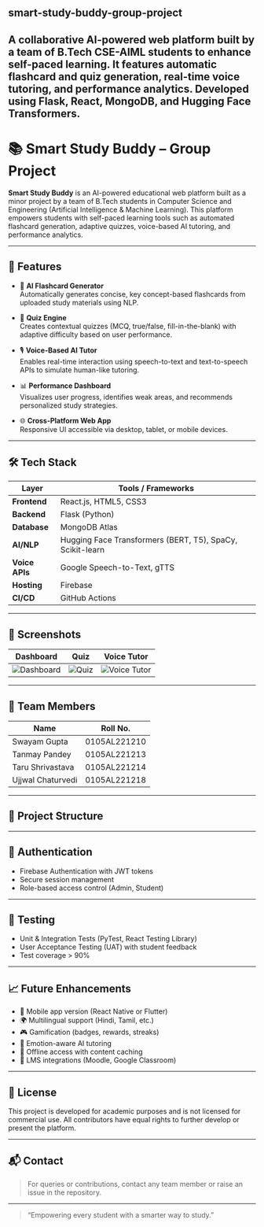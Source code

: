 smart-study-buddy-group-project
---
A collaborative AI-powered web platform built by a team of B.Tech CSE-AIML students to enhance self-paced learning. 
It features automatic flashcard and quiz generation, real-time voice tutoring, and performance analytics. Developed using Flask, React, MongoDB, and Hugging Face Transformers.
---
# 📚 Smart Study Buddy – Group Project

**Smart Study Buddy** is an AI-powered educational web platform built as a minor project by a team of B.Tech students in Computer Science and Engineering (Artificial Intelligence & Machine Learning). This platform empowers students with self-paced learning tools such as automated flashcard generation, adaptive quizzes, voice-based AI tutoring, and performance analytics.

---

## 🚀 Features

- 🧠 **AI Flashcard Generator**  
  Automatically generates concise, key concept-based flashcards from uploaded study materials using NLP.

- 📝 **Quiz Engine**  
  Creates contextual quizzes (MCQ, true/false, fill-in-the-blank) with adaptive difficulty based on user performance.

- 🎙️ **Voice-Based AI Tutor**  
  Enables real-time interaction using speech-to-text and text-to-speech APIs to simulate human-like tutoring.

- 📊 **Performance Dashboard**  
  Visualizes user progress, identifies weak areas, and recommends personalized study strategies.

- 🌐 **Cross-Platform Web App**  
  Responsive UI accessible via desktop, tablet, or mobile devices.

---

## 🛠️ Tech Stack

| Layer         | Tools / Frameworks |
|---------------|--------------------|
| **Frontend**  | React.js, HTML5, CSS3 |
| **Backend**   | Flask (Python) |
| **Database**  | MongoDB Atlas |
| **AI/NLP**    | Hugging Face Transformers (BERT, T5), SpaCy, Scikit-learn |
| **Voice APIs**| Google Speech-to-Text, gTTS |
| **Hosting**   | Firebase |
| **CI/CD**     | GitHub Actions |

---

## 📸 Screenshots

| Dashboard | Quiz | Voice Tutor |
|----------|------|-------------|
| ![Dashboard](docs/dashboard.png) | ![Quiz](docs/quiz.png) | ![Voice Tutor](docs/voice.png) |

---

## 👥 Team Members

| Name               | Roll No.        |
|--------------------|-----------------|
| Swayam Gupta       | 0105AL221210    |
| Tanmay Pandey      | 0105AL221213    |
| Taru Shrivastava   | 0105AL221214    |
| Ujjwal Chaturvedi  | 0105AL221218    |

---

## 📂 Project Structure
---
## 🔐 Authentication

- Firebase Authentication with JWT tokens
- Secure session management
- Role-based access control (Admin, Student)

---

## 🧪 Testing

- Unit & Integration Tests (PyTest, React Testing Library)
- User Acceptance Testing (UAT) with student feedback
- Test coverage > 90%

---

## 📈 Future Enhancements

- 📱 Mobile app version (React Native or Flutter)
- 🌍 Multilingual support (Hindi, Tamil, etc.)
- 🎮 Gamification (badges, rewards, streaks)
- 🤖 Emotion-aware AI tutoring
- 📶 Offline access with content caching
- 🧩 LMS integrations (Moodle, Google Classroom)

---

## 📄 License

This project is developed for academic purposes and is not licensed for commercial use. All contributors have equal rights to further develop or present the platform.

---

## 📬 Contact

> For queries or contributions, contact any team member or raise an issue in the repository.

---

> “Empowering every student with a smarter way to study.”

